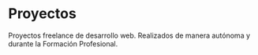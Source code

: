 # Proyectos
Proyectos freelance de desarrollo web.
Realizados de manera autónoma y durante la Formación Profesional.
